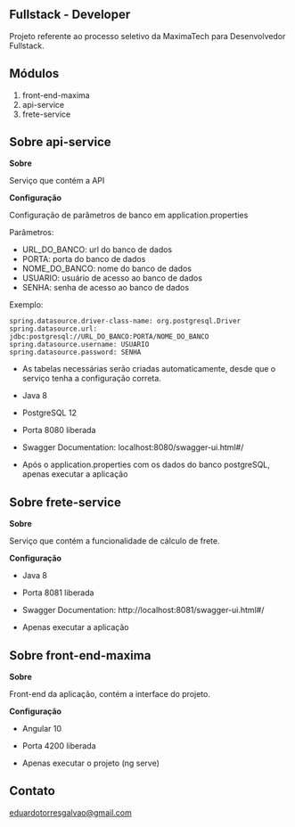 ## Fullstack - Developer

Projeto referente ao processo seletivo da MaximaTech para Desenvolvedor Fullstack.

## Módulos

1. front-end-maxima
2. api-service
3. frete-service

## Sobre api-service

**Sobre**

Serviço que contém a API

**Configuração**

Configuração de parâmetros de banco em application.properties

Parâmetros:
* URL_DO_BANCO: url do banco de dados
* PORTA: porta do banco de dados
* NOME_DO_BANCO: nome do banco de dados
* USUARIO: usuário de acesso ao banco de dados
* SENHA: senha de acesso ao banco de dados

Exemplo:
```properties
spring.datasource.driver-class-name: org.postgresql.Driver
spring.datasource.url: jdbc:postgresql://URL_DO_BANCO:PORTA/NOME_DO_BANCO
spring.datasource.username: USUARIO
spring.datasource.password: SENHA
```

* As tabelas necessárias serão criadas automaticamente, desde que o serviço tenha a configuração correta.
* Java 8
* PostgreSQL 12
* Porta 8080 liberada
* Swagger Documentation: localhost:8080/swagger-ui.html#/

* Após o application.properties com os dados do banco postgreSQL, apenas executar a aplicação

## Sobre frete-service

**Sobre**

Serviço que contém a funcionalidade de cálculo de frete.

**Configuração**

* Java 8
* Porta 8081 liberada
* Swagger Documentation: http://localhost:8081/swagger-ui.html#/

* Apenas executar a aplicação

## Sobre front-end-maxima

**Sobre**

Front-end da aplicação, contém a interface do projeto.

**Configuração**

* Angular 10
* Porta 4200 liberada

* Apenas executar o projeto (ng serve)

## Contato
eduardotorresgalvao@gmail.com

